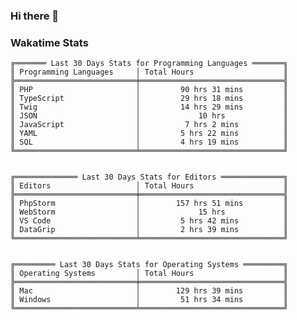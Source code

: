 ### Hi there 👋

<!--
**claserre9/claserre9** is a ✨ _special_ ✨ repository because its `README.md` (this file) appears on your GitHub profile.

Here are some ideas to get you started:

- 🔭 I’m currently working on ...
- 🌱 I’m currently learning ...
- 👯 I’m looking to collaborate on ...
- 🤔 I’m looking for help with ...
- 💬 Ask me about ...
- 📫 How to reach me: ...
- 😄 Pronouns: ...
- ⚡ Fun fact: ...
-->

[//]: # (wakatime-stats)

### Wakatime Stats
```
╔═══════ Last 30 Days Stats for Programming Languages ═══════╗
║ Programming Languages     │ Total Hours                    ║
╠═══════════════════════════╪════════════════════════════════╣
║ PHP                       │         90 hrs 31 mins         ║
║ TypeScript                │         29 hrs 18 mins         ║
║ Twig                      │         14 hrs 29 mins         ║
║ JSON                      │             10 hrs             ║
║ JavaScript                │          7 hrs 2 mins          ║
║ YAML                      │         5 hrs 22 mins          ║
║ SQL                       │         4 hrs 19 mins          ║
╚═══════════════════════════╧════════════════════════════════╝


╔══════════════ Last 30 Days Stats for Editors ══════════════╗
║ Editors                   │ Total Hours                    ║
╠═══════════════════════════╪════════════════════════════════╣
║ PhpStorm                  │        157 hrs 51 mins         ║
║ WebStorm                  │             15 hrs             ║
║ VS Code                   │         5 hrs 42 mins          ║
║ DataGrip                  │         2 hrs 39 mins          ║
╚═══════════════════════════╧════════════════════════════════╝


╔═════════ Last 30 Days Stats for Operating Systems ═════════╗
║ Operating Systems         │ Total Hours                    ║
╠═══════════════════════════╪════════════════════════════════╣
║ Mac                       │        129 hrs 39 mins         ║
║ Windows                   │         51 hrs 34 mins         ║
╚═══════════════════════════╧════════════════════════════════╝
```

[//]: # (end-wakatime-stats)








































































































